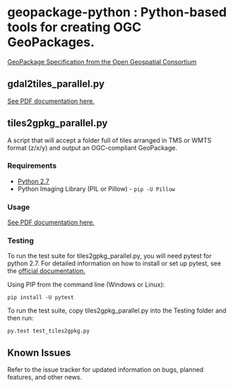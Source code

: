 geopackage-python : Python-based tools for creating OGC GeoPackages.
=================

[GeoPackage Specification from the Open Geospatial
Consortium](http://opengeospatial.org/standards/geopackage)


## gdal2tiles_parallel.py

[See PDF documentation
here.](https://github.com/GitHubRGI/geopackage-python/raw/master/Documentation/release/Instructions_For_gdal2tiles.pdf)


## tiles2gpkg_parallel.py

A script that will accept a folder full of tiles arranged in TMS or WMTS format
(z/x/y) and output an OGC-compliant GeoPackage.

### Requirements

- [Python 2.7](https://www.python.org/downloads)
- Python Imaging Library (PIL or Pillow) - `pip -U Pillow`

### Usage
[See PDF documentation
here.](https://github.com/GitHubRGI/geopackage-python/raw/master/Documentation/release/Instructions_For_tiles2gpkg.pdf)

### Testing

To run the test suite for tiles2gpkg_parallel.py, you will need pytest for
python 2.7. For detailed information on how to install or set up pytest, see
the [official documentation.](http://pytest.org/latest/getting-started.html)

Using PIP from the command line (Windows or Linux):

    pip install -U pytest

To run the test suite, copy tiles2gpkg_parallel.py into the Testing folder and
then run:

    py.test test_tiles2gpkg.py


## Known Issues

Refer to the issue tracker for updated information on bugs, planned features,
and other news.
